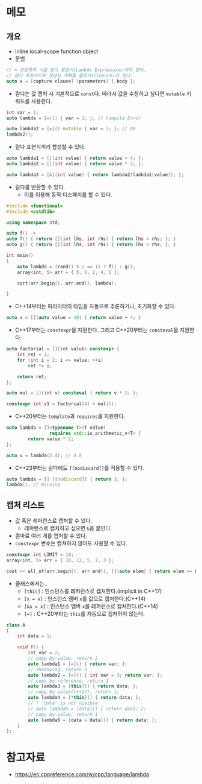 # 메모
## 개요
- inline local-scope function object
- 문법
```cpp
// = 오른쪽의 식을 람다 표현식(Lambda Expression)이라 한다.
// 람다 표현식으로 생성된 객체를 클로저(Closure)라 한다.
auto x = [capture clause] (parameters) { body };
```
- 람다는 값 캡처 시 기본적으로 `const`다. 따라서 값을 수정하고 싶다면 `mutable` 키워드를 사용한다.
```cpp
int var = 1;
auto lambda = [=]() { var = 3; }; // Compile Error

auto lambda2 = [=]() mutable { var = 3; }; // OK
lambda2();
```
- 람다 표현식끼리 합성할 수 있다.
```cpp
auto lambda1 = [](int value) { return value + 4; };
auto lambda2 = [](int value) { return value * 2; };

auto lambda3 = [&](int value) { return lambda2(lambda1(value)); };
```
- 람다를 반환할 수 있다.
	- 이를 이용해 동적 디스패치를 할 수 있다.
```cpp
#include <functional>
#include <cstdlib>

using namespace std;  

auto f() -> 
auto f() { return [](int lhs, int rhs) { return lhs < rhs; }; }
auto g() { return [](int lhs, int rhs) { return lhs > rhs; }; }

int main()
{
    auto lambda = (rand() % 2 == 1) ? f() : g();
    array<int, 5> arr = { 5, 3, 2, 4, 1 };

    sort(arr.begin(), arr.end(), lambda);

}
```
- C++14부터는 파라미터의 타입을 자동으로 추론하거나, 초기화할 수 있다.
```cpp
auto x = [](auto value = 10) { return value + 4; }
```
- C++17부터는 `constexpr`을 지원한다. 그리고 C++20부터는 `consteval`을 지원한다.
```cpp
auto factorial = [](int value) constexpr {
	int ret = 1;
	for (int i = 2; i <= value; ++i)
		ret *= i;

	return ret;
};

auto mul = [](int v) consteval { return v * 2; };

constexpr int v1 = factorial(4) + mul(5);
```
- C++20부터는 `template`과 `requires`를 지원한다.
```cpp
auto lambda = []<typename T>(T value)
				requires std::is_arithmetic_v<T> {
		return value * 2;
};

auto v = lambda(2.4); // 4.8
```
- C++23부터는 람다에도 `[[nodiscard]]`를 적용할 수 있다.
```cpp
auto lambda = [] [[nodiscard]] { return 3; };
lambda(); // Warning
```

## 캡처 리스트
- 값 혹은 레퍼런스로 캡처할 수 있다.
	- 레퍼런스로 캡처하고 싶으면 `&`을 붙인다.
- 콤마로 여러 개를 캡처할 수 있다.
- `constexpr` 변수는 캡쳐하지 않아도 사용할 수 있다.
```cpp
constexpr int LIMIT = 10;
array<int, 5> arr = { 10, 12, 5, 7, 3 };

cout << all_of(arr.begin(), arr.end(), [](auto elem) { return elem >= LIMIT; });
```
- 클래스에서는..
	- `[this]` : 인스턴스를 레퍼런스로 캡처한다.(implicit in C++17)
	- `[x = x]` : 인스턴스 멤버 `x`를 값으로 캡처한다.(C++14)
	- `[&x = x]` : 인스턴스 멤버 `x`를 레퍼런스로 캡처한다.(C++14)
	- `[=]` : C++20부터는 `this`를 자동으로 캡처하지 않는다.
```cpp
class A
{
	int data = 1;

	void f() {
		int var = 2;
		// copy by-value, return 2
		auto lambda1 = [=]() { return var; };
		// shadowing, return 3
		auto lambda2 = [=]() { int var = 3; return var; };
		// copy by-reference, return 1
		auto lambda3 = [this]() { return data; };
		// copy by-value(C++17), return 1;
		auto lambda4 = [*this]() { return data; };
		// ! 'data' is not visible
		// auto lambda5 = [data]() { return data; };
		// copy by-value, return 1
		auto lambda6 = [data = data]() { return data; };
	}
};
```

# 참고자료
- https://en.cppreference.com/w/cpp/language/lambda